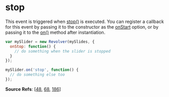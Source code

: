 # stop

This event is triggered when [stop()](docs/revolver.methods.stop.md) is executed. You can register a callback for this event by passing it to the constructor as the [onStart](docs/revolver.options.onstart.md) option, or by passing it to the [on()](docs/revolver.methods.on.md) method after instantiation.

```javascript
var mySlider = new Revolver(mySlides, {
  onStop: function() {
    // do something when the slider is stopped
  }
});

mySlider.on('stop', function() {
  // do something else too
});
```

**Source Refs**: [[48](coffee/revolver.coffee#L48), [68](coffee/revolver.coffee#L68), [186](coffee/revolver.coffee#L186)]
